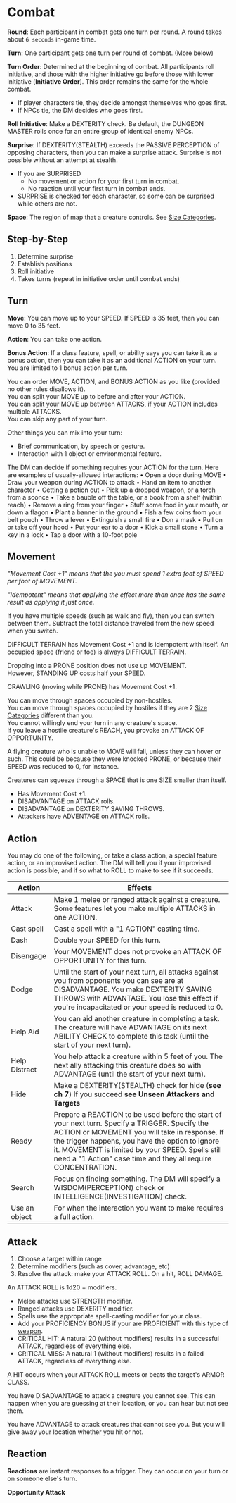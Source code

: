 # Combat

**Round**: Each participant in combat gets one turn per round. A round takes about `6 seconds` in-game time.

**Turn**: One participant gets one turn per round of combat. (More below)

**Turn Order**: Determined at the beginning of combat. All participants roll initiative, and those with the higher initiative go before those with lower initiative (**Initiative Order**). This order remains the same for the whole combat.
- If player characters tie, they decide amongst themselves who goes first.
- If NPCs tie, the DM decides who goes first.

**Roll Initiative**: Make a DEXTERITY check. Be default, the DUNGEON MASTER rolls once for an entire group of identical enemy NPCs.

**Surprise**: If DEXTERITY(STEALTH) exceeds the PASSIVE PERCEPTION of opposing characters, then you can make a surprise attack. Surprise is not possible without an attempt at stealth.
- If you are SURPRISED
  - No movement or action for your first turn in combat.
  - No reaction until your first turn in combat ends.
- SURPRISE is checked for each character, so some can be surprised while others are not.

**Space**: The region of map that a creature controls. See [Size Categories](/Reference/size_categories.md).

## Step-by-Step

1) Determine surprise  
2) Establish positions  
3) Roll initiative  
4) Takes turns (repeat in initiative order until combat ends)  

## Turn

**Move**: You can move up to your SPEED. If SPEED is 35 feet, then you can move 0 to 35 feet.

**Action**: You can take one action.

**Bonus Action**: If a class feature, spell, or ability says you can take it as a bonus action, then you can take it as an additional ACTION on your turn. You are limited to 1 bonus action per turn.

You can order MOVE, ACTION, and BONUS ACTION as you like (provided no other rules disallows it).  
You can split your MOVE up to before and after your ACTION.  
You can split your MOVE up between ATTACKS, if your ACTION includes multiple ATTACKS.  
You can skip any part of your turn.  

Other things you can mix into your turn:
- Brief communication, by speech or gesture.
- Interaction with 1 object or environmental feature.
  
The DM can decide if something requires your ACTION for the turn. Here are examples of usually-allowed interactions: • Open a door during MOVE • Draw your weapon during ACTION to attack • Hand an item to another character • Getting a potion out • Pick up a dropped weapon, or a torch from a sconce • Take a bauble off the table, or a book from a shelf (within reach) • Remove a ring from your finger • Stuff some food in your mouth, or down a flagon • Plant a banner in the ground • Fish a few coins from your belt pouch • Throw a lever • Extinguish a small fire • Don a mask • Pull on or take off your hood • Put your ear to a door • Kick a small stone • Turn a key in a lock • Tap a door with a 10-foot pole

## Movement

_"Movement Cost +1" means that the you must spend 1 extra foot of SPEED per foot of MOVEMENT._

_"Idempotent" means that applying the effect more than once has the same result as applying it just once._

If you have multiple speeds (such as walk and fly), then you can switch between them. Subtract the total distance traveled from the new speed when you switch.

DIFFICULT TERRAIN has Movement Cost +1 and is idempotent with itself. An occupied space (friend or foe) is always DIFFICULT TERRAIN.

Dropping into a PRONE position does not use up MOVEMENT.  
However, STANDING UP costs half your SPEED.  

CRAWLING (moving while PRONE) has Movement Cost +1.

You can move through spaces occupied by non-hostiles.  
You can move through spaces occupied by hostiles if they are 2 [Size Categories](/Reference/size_categories.md) different than you.  
You cannot willingly end your turn in any creature's space.  
If you leave a hostile creature's REACH, you provoke an ATTACK OF OPPORTUNITY.  

A flying creature who is unable to MOVE will fall, unless they can hover or such. This could be because they were knocked PRONE, or because their SPEED was reduced to 0, for instance.

Creatures can squeeze through a SPACE that is one SIZE smaller than itself.
- Has Movement Cost +1.
- DISADVANTAGE on ATTACK rolls.
- DISADVANTAGE on DEXTERITY SAVING THROWS.
- Attackers have ADVENTAGE on ATTACK rolls.

## Action

You may do one of the following, or take a class action, a special feature action, or an improvised action. The DM will tell you if your improvised action is possible, and if so what to ROLL to make to see if it succeeds.

| Action | Effects |
| ---    | ---     |
| Attack | Make 1 melee or ranged attack against a creature. Some features let you make multiple ATTACKS in one ACTION. |
| Cast spell | Cast a spell with a "1 ACTION" casting time. |
| Dash | Double your SPEED for this turn. |
| Disengage | Your MOVEMENT does not provoke an ATTACK OF OPPORTUNITY for this turn. |
| Dodge | Until the start of your next turn, all attacks against you from opponents you can see are at DISADVANTAGE. You make DEXTERITY SAVING THROWS with ADVANTAGE. You lose this effect if you're incapacitated or your speed is reduced to 0. |
| Help Aid | You can aid another creature in completing a task. The creature will have ADVANTAGE on its next ABILITY CHECK to complete this task (until the start of your next turn). |
| Help Distract | You help attack a creature within 5 feet of you. The next ally attacking this creature does so with ADVANTAGE (until the start of your next turn). |
| Hide | Make a DEXTERITY(STEALTH) check for hide (**see ch 7**) If you succeed **see Unseen Attackers and Targets** |
| Ready | Prepare a REACTION to be used before the start of your next turn. Specify a TRIGGER. Specify the ACTION or MOVEMENT you will take in response. If the trigger happens, you have the option to ignore it. MOVEMENT is limited by your SPEED. Spells still need a "1 Action" case time and they all require CONCENTRATION. |
| Search | Focus on finding something. The DM will specify a WISDOM(PERCEPTION) check or INTELLIGENCE(INVESTIGATION) check. |
| Use an object | For when the interaction you want to make requires a full action. |

## Attack

1) Choose a target within range  
2) Determine modifiers (such as cover, advantage, etc)  
3) Resolve the attack: make your ATTACK ROLL. On a hit, ROLL DAMAGE.

An ATTACK ROLL is 1d20 + modifiers.
- Melee attacks use STRENGTH modifier.
- Ranged attacks use DEXERITY modifier.
- Spells use the appropriate spell-casting modifier for your class.
- Add your PROFICIENCY BONUS if your are PROFICIENT with this type of [weapon](/Reference/weapons.md).
- CRITICAL HIT: A natural 20 (without modifiers) results in a successful ATTACK, regardless of everything else.
- CRITICAL MISS: A natural 1 (without modifiers) results in a failed ATTACK, regardless of everything else.

A HIT occurs when your ATTACK ROLL meets or beats the target's ARMOR CLASS.

You have DISADVANTAGE to attack a creature you cannot see. This can happen when you are guessing at their location, or you can hear but not see them.

You have ADVANTAGE to attack creatures that cannot see you. But you will give away your location whether you hit or not.

## Reaction

**Reactions** are instant responses to a trigger. They can occur on your turn or on someone else's turn.

**Opportunity Attack**

